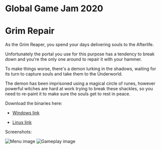 # Global Game Jam 2020

# Grim Repair

As the Grim Reaper, you spend your days delivering souls to the Afterlife.

Unfortunately the portal you use for this purpose has a tendency to break down and you're the only one around to repair it with your hammer.

To make things worse, there's a demon lurking in the shadows, waiting for its turn to capture souls and take them to the Underworld.

The demon has been imprisoned using a magical circle of runes, however powerful witches are hard at work trying to break these shackles, so you need to re-paint it to make sure the souls get to rest in peace.

Download the binaries here:

- [Windows link](https://ggj.s3.amazonaws.com/games/2020/02/279621/exec/aw4dA/grim_repair_win.zip)

- [Linux link](https://fortself.eu/grim_repair_linux.zip)

Screenshots:

![Menu image](https://ggj.s3.amazonaws.com/styles/game_sidebar__wide/featured_image/2020/02/285343/grim_repair_menu.png)
![Gameplay image](https://ggj.s3.amazonaws.com/styles/game_content__wide/games/screenshots/2020/02/279621/grim_repair.png)
